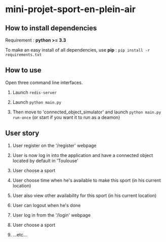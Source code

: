 # mini-projet-sport-en-plein-air

## How to install dependencies

Requirement : **python >= 3.3**

To make an easy install of all dependencies, use **pip** : `pip install -r requirements.txt`


## How to use

Open three command line interfaces.

  1. Launch `redis-server`

  2. Launch `python main.py`

  3. Then move to 'connected_object_simulator' and launch `python main.py run-once` (or start if you want it to run as a deamon)


## User story

  1. User register on the '/register' webpage
  2. User is now log in into the application and have a connected object located by default in 'Toulouse'
  3. User choose a sport
  4. User choose time when he's available to make this sport (in his current location)
  5. User also view other availability for this sport (in his current location)
  6. User can logout when he's done

  1. User log in from the '/login' webpage
  2. User choose a sport
  3. ...etc...
